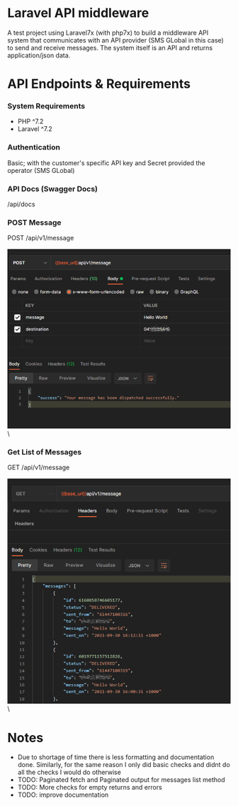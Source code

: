# Laravel API middleware
A test project using Laravel7x (with php7x) to build a middleware API system that communicates with an API provider (SMS GLobal in this case) to send and receive messages. The system itself is an API and returns application/json data.

# API Endpoints & Requirements

### System Requirements
- PHP ^7.2
- Laravel ^7.2

### Authentication
Basic; with the customer's specific API key and Secret provided the operator (SMS GLobal)

### API Docs (Swagger Docs)
/api/docs

### POST Message
POST /api/v1/message\
\
![example](public/images/readme_2.png)\

### Get List of Messages
GET /api/v1/message\
\
![example](public/images/readme_1.png)\

# Notes
- Due to shortage of time there is less formatting and documentation done. Similarly, for the same reason I only did basic checks and didnt do all the checks I would do otherwise
- TODO: Paginated fetch and Paginated output for messages list method
- TODO: More checks for empty returns and errors
- TODO: improve documentation